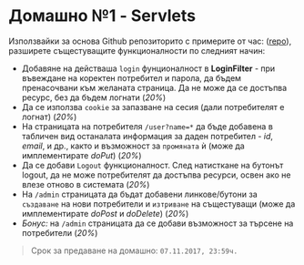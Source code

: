 # Домашно №1 - Servlets

Използвайки за основа Github репозиторито с примерите от час: ([repo](https://github.com/mmitropolitsky/elsys_ip_2018/tree/master/2_Servlets)), разширете същестуващите функционалности по следният начин:

- Добавяне на действаша `login` фунционалност в **LoginFilter** - при въвеждане на коректен потребител и парола, да бъдем пренасочвани към желаната страница. Да не може да се достъпва ресурс, без да бъдем логнати (*20%*)
-  Да се използва `cookie` за запазване на сесия (дали потребителят е логнат) (*20%*)
-  На страницата на потребителя `/user?name=*` да бъде добавена в табличен вид останалата информация за даден потребител - *id*, *email*, и др., както и възможност за `промяната` ѝ (може да имплементирате *doPut*) (*20%*)
-  Да се добави `Logout` функционалност. След натисткане на бутонът logout, да не може потребителят да достъпва ресурси, освен ако не влезе отново в системата (*20%*)
-  На `/admin` страницата да бъдат добавени линкове/бутони за `създаване` на нови потребители и `изтриване` на същестуващи (може да имплементирате *doPost* и *doDelete*) (*20%*)
-  *Бонус:* на `/admin` страницата да се добави възможност за търсене на потребители (*20%*)

> Срок за предаване на домашно: `07.11.2017, 23:59ч.`
    